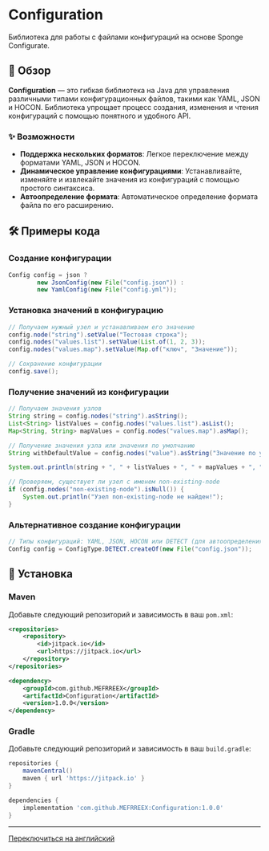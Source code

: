 # Configuration
Библиотека для работы с файлами конфигураций на основе Sponge Configurate.

## 📖 Обзор
**Configuration** — это гибкая библиотека на Java для управления различными типами конфигурационных файлов, такими как YAML, JSON и HOCON. Библиотека упрощает процесс создания, изменения и чтения конфигураций с помощью понятного и удобного API.

### ✨ Возможности
- **Поддержка нескольких форматов**: Легкое переключение между форматами YAML, JSON и HOCON.
- **Динамическое управление конфигурациями**: Устанавливайте, изменяйте и извлекайте значения из конфигураций с помощью простого синтаксиса.
- **Автоопределение формата**: Автоматическое определение формата файла по его расширению.

## 🛠 Примеры кода

### Создание конфигурации
```java
Config config = json ? 
        new JsonConfig(new File("config.json")) :
        new YamlConfig(new File("config.yml"));
```

### Установка значений в конфигурацию
```java
// Получаем нужный узел и устанавливаем его значение
config.node("string").setValue("Тестовая строка");
config.nodes("values.list").setValue(List.of(1, 2, 3));
config.nodes("values.map").setValue(Map.of("ключ", "Значение"));

// Сохранение конфигурации
config.save();
```

### Получение значений из конфигурации
```java
// Получаем значения узлов
String string = config.nodes("string").asString();
List<String> listValues = config.nodes("values.list").asList();
Map<String, String> mapValues = config.nodes("values.map").asMap();

// Получение значения узла или значения по умолчанию
String withDefaultValue = config.nodes("value").asString("Значение по умолчанию");

System.out.println(string + ", " + listValues + ", " + mapValues + ", " + withDefaultValue);

// Проверяем, существует ли узел с именем non-existing-node
if (config.nodes("non-existing-node").isNull()) {
    System.out.println("Узел non-existing-node не найден!");
}
```

### Альтернативное создание конфигурации
```java
// Типы конфигураций: YAML, JSON, HOCON или DETECT (для автоопределения формата по названию файла)
Config config = ConfigType.DETECT.createOf(new File("config.json"));
```

## 🔌 Установка

### Maven
Добавьте следующий репозиторий и зависимость в ваш `pom.xml`:
```xml
<repositories>
    <repository>
        <id>jitpack.io</id>
        <url>https://jitpack.io</url>
    </repository>
</repositories>

<dependency>
    <groupId>com.github.MEFRREEX</groupId>
    <artifactId>Configuration</artifactId>
    <version>1.0.0</version>
</dependency>
```

### Gradle
Добавьте следующий репозиторий и зависимость в ваш `build.gradle`:
```groovy
repositories {
    mavenCentral()
    maven { url 'https://jitpack.io' }
}

dependencies {
    implementation 'com.github.MEFRREEX:Configuration:1.0.0'
}
```

---

[Переключиться на английский](README.md)
